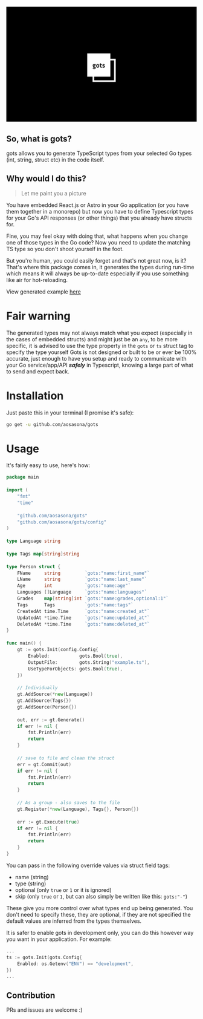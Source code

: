 ![gots](./assets/gots.png)

## So, what is gots?

gots allows you to generate TypeScript types from your selected Go types (int, string, struct etc) in the code itself.

## Why would I do this?

> Let me paint you a picture

You have embedded React.js or Astro in your Go application (or you have them together in a monorepo) but now you have to define Typescript types for your Go's API responses (or other things) that you already have structs for.

Fine, you may feel okay with doing that, what happens when you change one of those types in the Go code? Now you need to update the matching TS type so you don't shoot yourself in the foot.

But you're human, you could easily forget and that's not great now, is it? That's where this package comes in, it generates the types during run-time which means it will always be up-to-date especially if you use something like air for hot-reloading.

View generated example [here](./example/index.d.ts)

# Fair warning

The generated types may not always match what you expect (especially in the cases of embedded structs) and might just be an `any`, to be more specific, it is advised to use the type property in the `gots` or `ts` struct tag to specify the type yourself
Gots is not designed or built to be or ever be 100% accurate, just enough to have you setup and ready to communicate with your Go service/app/API **_safely_** in Typescript, knowing a large part of what to send and expect back.

# Installation

Just paste this in your terminal (I promise it's safe):

```bash
go get -u github.com/aosasona/gots
```

# Usage

It's fairly easy to use, here's how:

```go
package main

import (
	"fmt"
	"time"

	"github.com/aosasona/gots"
	"github.com/aosasona/gots/config"
)

type Language string

type Tags map[string]string

type Person struct {
	FName     string         `gots:"name:first_name"`
	LName     string         `gots:"name:last_name"`
	Age       int            `gots:"name:age"`
	Languages []Language     `gots:"name:languages"`
	Grades    map[string]int `gots:"name:grades,optional:1"`
	Tags      Tags           `gots:"name:tags"`
	CreatedAt time.Time      `gots:"name:created_at"`
	UpdatedAt *time.Time     `gots:"name:updated_at"`
	DeletedAt *time.Time     `gots:"name:deleted_at"`
}

func main() {
	gt := gots.Init(config.Config{
		Enabled:           gots.Bool(true),
		OutputFile:        gots.String("example.ts"),
		UseTypeForObjects: gots.Bool(true),
	})

	// Individually
	gt.AddSource(*new(Language))
	gt.AddSource(Tags{})
	gt.AddSource(Person{})

	out, err := gt.Generate()
	if err != nil {
		fmt.Println(err)
		return
	}

	// save to file and clean the struct
	err = gt.Commit(out)
	if err != nil {
		fmt.Println(err)
		return
	}

	// As a group - also saves to the file
	gt.Register(*new(Language), Tags{}, Person{})

	err := gt.Execute(true)
	if err != nil {
		fmt.Println(err)
		return
	}
}
```

You can pass in the following override values via struct field tags:

- name (string)
- type (string)
- optional (only `true` or `1` or it is ignored)
- skip (only `true` or `1`, but can also simply be written like this: `gots:"-"`)

These give you more control over what types end up being generated. You don't need to specify these, they are optional, if they are not specified the default values are inferred from the types themselves.

It is safer to enable gots in development only, you can do this however way you want in your application. For example:

```go
...
ts := gots.Init(gots.Config{
	Enabled: os.Getenv("ENV") == "development",
})
...
```

## Contribution

PRs and issues are welcome :)
